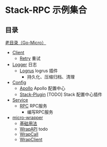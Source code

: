 # Stack-RPC 示例集合

## 目录

[老目录（Go-Micro）](./deprecated)

- [Client](./client)
  - [Retry](./client/retry) 重试
- [Logger](./logger) 日志
  - [Logrus](./logger/logrus) logrus 插件
    - 持久化、压缩归档、清理
- [Config](./config)
  - [Apollo](./config/apollo) Apollo 配置中心
  - [Stack-Plugin](./config/stack) [TODO] Stack 配置中心插件
- [Service](./service)
  - [RPC](./service/rpc) RPC服务
    - 编写RPC服务  
- [micro-wrapper](./wrapper) 
  - [基础用法](./wrapper/basic)
  - [WrapAPI](./wrapper/handler) todo
  - [WrapCall](./wrapper/call)
  - [WrapClient](./wrapper/client)